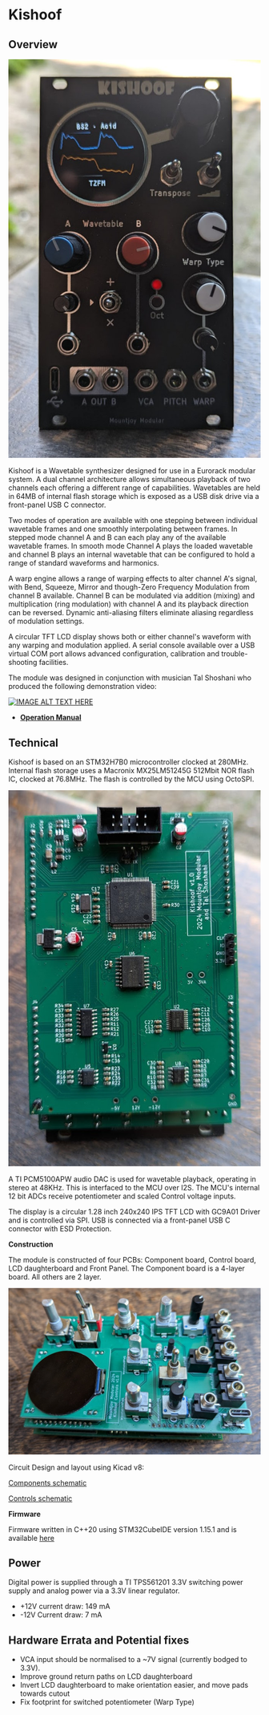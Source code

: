 # Kishoof

## Overview

![Image](Graphics/Kishoof_Front.jpg "icon")

Kishoof is a Wavetable synthesizer designed for use in a Eurorack modular system. A dual channel architecture allows simultaneous playback of two channels each offering a different range of capabilities. Wavetables are held in 64MB of internal flash storage which is exposed as a USB disk drive via a front-panel USB C connector.

Two modes of operation are available with one stepping between individual wavetable frames and one smoothly interpolating between frames. In stepped mode channel A and B can each play any of the available wavetable frames. In smooth mode Channel A plays the loaded wavetable and channel B plays an internal wavetable that can be configured to hold a range of standard waveforms and harmonics.

A warp engine allows a range of warping effects to alter channel A's signal, with Bend, Squeeze, Mirror and though-Zero Frequency Modulation from channel B available. Channel B can be modulated via addition (mixing) and multiplication (ring modulation) with channel A and its playback direction can be reversed. Dynamic anti-aliasing filters eliminate aliasing regardless of modulation settings. 

A circular TFT LCD display shows both or either channel's waveform with any warping and modulation applied. A serial console available over a USB virtual COM port allows advanced configuration, calibration and trouble-shooting facilities.

The module was designed in conjunction with musician Tal Shoshani who produced the following demonstration video:

[![IMAGE ALT TEXT HERE](https://img.youtube.com/vi/ltlQT8CrSRk/maxresdefault.jpg)](https://www.youtube.com/watch?v=ltlQT8CrSRk)

- **[Operation Manual](Kishoof_Manual.md)**


## Technical

Kishoof is based on an STM32H7B0 microcontroller clocked at 280MHz. Internal flash storage uses a Macronix MX25LM51245G 512Mbit NOR flash IC, clocked at 76.8MHz. The flash is controlled by the MCU using OctoSPI.

![Image](Graphics/Kishoof_Back.jpg "icon")

A TI PCM5100APW audio DAC is used for wavetable playback, operating in stereo at 48KHz. This is interfaced to the MCU over I2S. The MCU's internal 12 bit ADCs receive potentiometer and scaled Control voltage inputs.

The display is a circular 1.28 inch 240x240 IPS TFT LCD with GC9A01 Driver and is controlled via SPI. USB is connected via a front-panel USB C connector with ESD Protection.


**Construction**

The module is constructed of four PCBs: Component board, Control board, LCD daughterboard and Front Panel. The Component board is a 4-layer board. All others are 2 layer.

![Image](Graphics/Kishoof_Construction.jpg "icon")

Circuit Design and layout using Kicad v8:

[Components schematic](Hardware/Kishoof_Components.pdf)

[Controls schematic](Hardware/Kishoof_Controls.pdf)

**Firmware**

Firmware written in C++20 using STM32CubeIDE version 1.15.1 and is available [here](Kishoof)

## Power

Digital power is supplied through a TI TPS561201 3.3V switching power supply and analog power via a 3.3V linear regulator.

- +12V current draw: 149 mA
- -12V Current draw: 7 mA


## Hardware Errata and Potential fixes

- VCA input should be normalised to a ~7V signal (currently bodged to 3.3V).
- Improve ground return paths on LCD daughterboard
- Invert LCD daughterboard to make orientation easier, and move pads towards cutout
- Fix footprint for switched potentiometer (Warp Type)

